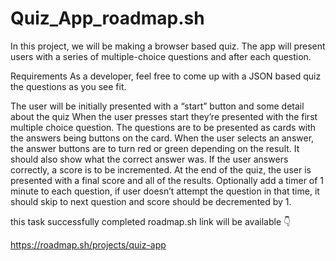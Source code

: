 # Quiz_App_roadmap.sh
In this project, we will be making a browser based quiz. The app will present users with a series of multiple-choice questions and after each question.

Requirements
As a developer, feel free to come up with a JSON based quiz the questions as you see fit.

The user will be initially presented with a “start” button and some detail about the quiz
When the user presses start they’re presented with the first multiple choice question.
The questions are to be presented as cards with the answers being buttons on the card.
When the user selects an answer, the answer buttons are to turn red or green depending on the result. It should also show what the correct answer was.
If the user answers correctly, a score is to be incremented.
At the end of the quiz, the user is presented with a final score and all of the results.
Optionally add a timer of 1 minute to each question, if user doesn’t attempt the question in that time, it should skip to next question and score should be decremented by 1.

this task successfully completed 
roadmap.sh link will be available 👇

https://roadmap.sh/projects/quiz-app
